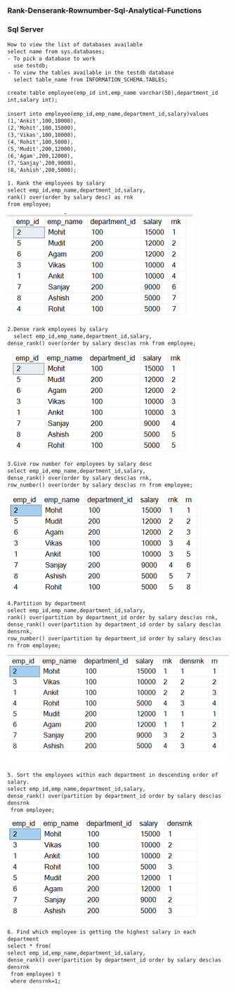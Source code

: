 ### Rank-Denserank-Rownumber-Sql-Analytical-Functions
### Sql Server
```
How to view the list of databases available
select name from sys.databases;
- To pick a database to work
  use testdb;
- To view the tables available in the testdb database
  select table_name from INFORMATION_SCHEMA.TABLES;
```
```
create table employee(emp_id int,emp_name varchar(50),department_id int,salary int);

insert into employee(emp_id,emp_name,department_id,salary)values
(1,'Ankit',100,10000),
(2,'Mohit',100,15000),
(3,'Vikas',100,10000),
(4,'Rohit',100,5000),
(5,'Mudit',200,12000),
(6,'Agam',200,12000),
(7,'Sanjay',200,9000),
(8,'Ashish',200,5000);

```
```
1. Rank the employees by salary
select emp_id,emp_name,department_id,salary,
rank() over(order by salary desc) as rnk
from employee;
```
![img alt](
https://github.com/nsankareswari-70/Rank-Denserank-Rownumber-Sql-Analytical-Functions/blob/9a382f122ff32497ea7083d83c85a93ef2e45a1a/sql1.png)
```
2.Dense rank employees by salary
  select emp_id,emp_name,department_id,salary,
dense_rank() over(order by salary desc)as rnk from employee;
```
![img alt](
https://github.com/nsankareswari-70/Rank-Denserank-Rownumber-Sql-Analytical-Functions/blob/795b52f56b6ce48ff3dd1182122a21192336d1b6/sql2.png)
```
3.Give row number for employees by salary desc
select emp_id,emp_name,department_id,salary,
dense_rank() over(order by salary desc)as rnk,
row_number() over(order by salary desc)as rn from employee;
```
![img alt](https://github.com/nsankareswari-70/Rank-Denserank-Rownumber-Sql-Analytical-Functions/blob/177616dec7b64b3fd97b5db8e2bff26fd4214920/sql3.png)

```
4.Partition by department
select emp_id,emp_name,department_id,salary,
rank() over(partition by department_id order by salary desc)as rnk,
dense_rank() over(partition by department_id order by salary desc)as densrnk,
row_number() over(partition by department_id order by salary desc)as rn from employee;
```
![img alt](https://github.com/nsankareswari-70/Rank-Denserank-Rownumber-Sql-Analytical-Functions/blob/1e42da2377ee16dfca83a20b4dc5fa59ea2720d9/sql4.png)

```
5. Sort the employees within each department in descending order of salary.
select emp_id,emp_name,department_id,salary,
dense_rank() over(partition by department_id order by salary desc)as densrnk
 from employee;
```
![img alt](
https://github.com/nsankareswari-70/Rank-Denserank-Rownumber-Sql-Analytical-Functions/blob/fb518669224c01128207072468a750cfc81aa54a/sql5.png)

```
6. Find which employee is getting the highest salary in each department
select * from(
select emp_id,emp_name,department_id,salary,
dense_rank() over(partition by department_id order by salary desc)as densrnk
 from employee) t
 where densrnk=1;
```

